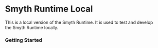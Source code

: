 # Smyth Runtime Local

This is a local version of the Smyth Runtime. It is used to test and develop the Smyth Runtime locally.

### Getting Started

